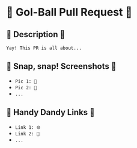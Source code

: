 # 🎉 Gol-Ball Pull Request 🎉
## 🤔 Description 🚀

<!-- Summarize the changes & what issue they address. Include context, motivation, and any required dependencies. -->

`Yay! This PR is all about...`

<!-- OPTIONAL -->
## 📸 Snap, snap! Screenshots 📸
<!-- Drag and drop those snazzy screenshots right here! -->

- `Pic 1: 🌟`
- `Pic 2: 💫`
- `... `

<!-- OPTIONAL -->
## 🔗 Handy Dandy Links 🔗
<!-- Share Trello tasks, Figma files, Google Docs, or other goodies. -->

- `Link 1: 🌐`
- `Link 2: 🎯`
- `... `

